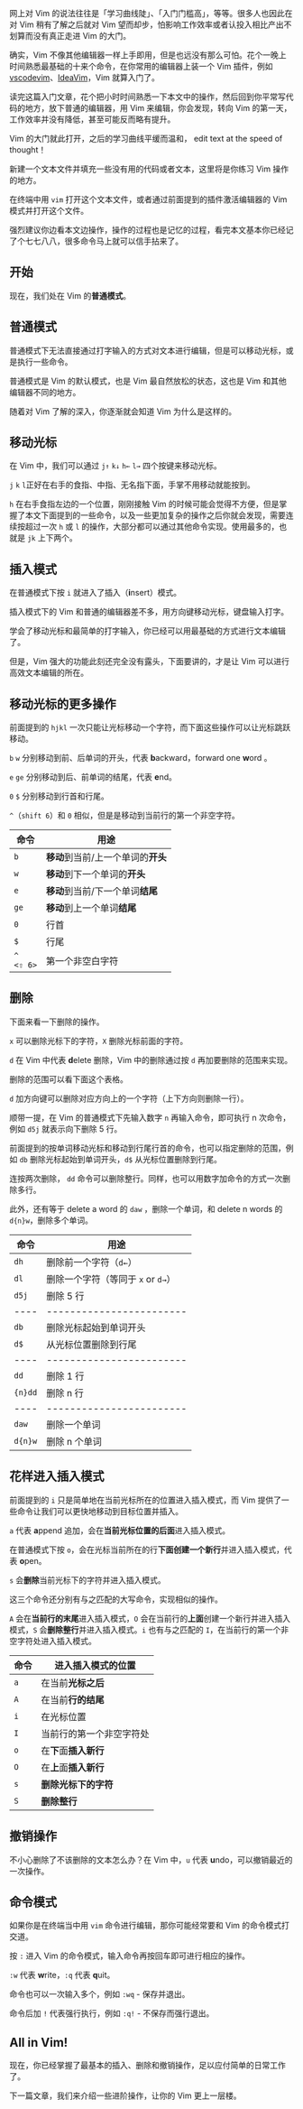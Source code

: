 网上对 Vim 的说法往往是「学习曲线陡」、「入门门槛高」，等等。很多人也因此在对 Vim 稍有了解之后就对 Vim 望而却步，怕影响工作效率或者认投入相比产出不划算而没有真正走进 Vim 的大门。

确实，Vim 不像其他编辑器一样上手即用，但是也远没有那么可怕。花个一晚上时间熟悉最基础的十来个命令，在你常用的编辑器上装一个 Vim 插件，例如 [vscodevim](https://marketplace.visualstudio.com/items?itemName=vscodevim.vim)、[IdeaVim](https://plugins.jetbrains.com/plugin/164-ideavim)，Vim 就算入门了。

读完这篇入门文章，花个把小时时间熟悉一下本文中的操作，然后回到你平常写代码的地方，放下普通的编辑器，用 Vim 来编辑，你会发现，转向 Vim 的第一天，工作效率并没有降低，甚至可能反而略有提升。

Vim 的大门就此打开，之后的学习曲线平缓而温和， edit text at the speed of thought！

新建一个文本文件并填充一些没有用的代码或者文本，这里将是你练习 Vim 操作的地方。

在终端中用 `vim` 打开这个文本文件，或者通过前面提到的插件激活编辑器的 Vim 模式并打开这个文件。

强烈建议你边看本文边操作，操作的过程也是记忆的过程，看完本文基本你已经记了个七七八八，很多命令马上就可以信手拈来了。

## 开始

现在，我们处在 Vim 的**普通模式**。

## 普通模式

普通模式下无法直接通过打字输入的方式对文本进行编辑，但是可以移动光标，或是执行一些命令。

普通模式是 Vim 的默认模式，也是 Vim 最自然放松的状态，这也是 Vim 和其他编辑器不同的地方。

随着对 Vim 了解的深入，你逐渐就会知道 Vim 为什么是这样的。

## 移动光标

在 Vim 中，我们可以通过 `j↑` `k↓` `h←` `l→` 四个按键来移动光标。

`j` `k` `l`正好在右手的食指、中指、无名指下面，手掌不用移动就能按到。

`h` 在右手食指左边的一个位置，刚刚接触 Vim 的时候可能会觉得不方便，但是掌握了本文下面提到的一些命令，以及一些更加复杂的操作之后你就会发现，需要连续按超过一次 `h` 或 `l` 的操作，大部分都可以通过其他命令实现。使用最多的，也就是 `jk` 上下两个。

## 插入模式

在普通模式下按 `i` 就进入了插入（**i**nsert）模式。

插入模式下的 Vim 和普通的编辑器差不多，用方向键移动光标，键盘输入打字。

学会了移动光标和最简单的打字输入，你已经可以用最基础的方式进行文本编辑了。

但是，Vim 强大的功能此刻还完全没有露头，下面要讲的，才是让 Vim 可以进行高效文本编辑的所在。

## 移动光标的更多操作

前面提到的 `hjkl` 一次只能让光标移动一个字符，而下面这些操作可以让光标跳跃移动。

`b` `w` 分别移动到前、后单词的开头，代表 **b**ackward，forward one **w**ord 。

`e` `ge` 分别移动到后、前单词的结尾，代表 **e**nd。

`0` `$` 分别移动到行首和行尾。

`^`（`shift 6`）和 `0` 相似，但是是移动到当前行的第一个非空字符。

| 命令             | 用途                                |
| ---------------- | ----------------------------------- |
| `b`              | **移动**到当前/上一个单词的**开头** |
| `w`              | **移动**到下一个单词的**开头**      |
| `e`              | **移动**到当前/下一个单词**结尾**   |
| `ge`             | **移动**到上一个单词**结尾**        |
| `0`              | 行首                                |
| `$`              | 行尾                                |
| `^`<br />`<⇧ 6>` | 第一个非空白字符                    |

## 删除

下面来看一下删除的操作。

`x` 可以删除光标下的字符，`X` 删除光标前面的字符。

`d` 在 Vim 中代表 **d**elete 删除，Vim 中的删除通过按 `d` 再加要删除的范围来实现。

删除的范围可以看下面这个表格。

`d` 加方向键可以删除对应方向上的一个字符（上下方向则删除一行）。

顺带一提，在 Vim 的普通模式下先输入数字 `n` 再输入命令，即可执行 n 次命令，例如 `d5j` 就表示向下删除 5 行。

前面提到的按单词移动光标和移动到行尾行首的命令，也可以指定删除的范围，例如 `db` 删除光标起始到单词开头，`d$` 从光标位置删除到行尾。

连按两次删除， `dd` 命令可以删除整行。同样，也可以用数字加命令的方式一次删除多行。

此外，还有等于 delete a word 的 `daw` ，删除一个单词，和 delete n words 的 `d{n}w`，删除多个单词。

| 命令    | 用途                               |
| ------- | ---------------------------------- |
| `dh`    | 删除前一个字符（`d←`）             |
| `dl`    | 删除一个字符（等同于 `x` or `d→`） |
| `d5j`   | 删除 5 行                          |
| ----    | ------------------------           |
| `db`    | 删除光标起始到单词开头             |
| `d$`    | 从光标位置删除到行尾               |
| ----    | ------------------------           |
| `dd`    | 删除 1 行                          |
| `{n}dd` | 删除 n 行                          |
| ----    | ------------------------           |
| `daw`   | 删除一个单词                       |
| `d{n}w` | 删除 n 个单词                      |

## 花样进入插入模式

前面提到的 `i` 只是简单地在当前光标所在的位置进入插入模式，而 Vim 提供了一些命令让我们可以更快地移动到目标位置并插入。

`a` 代表 **a**ppend 追加，会在**当前光标位置的后面**进入插入模式。

在普通模式下按 `o`，会在光标当前所在的行**下面创建一个新行**并进入插入模式，代表 **o**pen。

`s` 会**删除**当前光标下的字符并进入插入模式。

这三个命令还分别有与之匹配的大写命令，实现相似的操作。

`A` 会在**当前行的末尾**进入插入模式，`O` 会在当前行的**上面**创建一个新行并进入插入模式，`S` 会**删除整行**并进入插入模式。`i` 也有与之匹配的 `I`，在当前行的第一个非空字符处进入插入模式。

| 命令 | 进入插入模式的位置       |
| ---- | ------------------------ |
| `a`  | 在当前**光标之后**       |
| `A`  | 在当前**行的结尾**       |
| `i`  | 在光标位置               |
| `I`  | 当前行的第一个非空字符处 |
| `o`  | 在**下**面**插入新行**   |
| `O`  | 在**上**面**插入新行**   |
| `s`  | **删除光标下的字符**     |
| `S`  | **删除整行**             |

## 撤销操作

不小心删除了不该删除的文本怎么办？在 Vim 中，`u` 代表 **u**ndo，可以撤销最近的一次操作。

## 命令模式

如果你是在终端当中用 `vim` 命令进行编辑，那你可能经常要和 Vim 的命令模式打交道。

按 `:` 进入 Vim 的命令模式，输入命令再按回车即可进行相应的操作。

`:w` 代表 **w**rite，`:q` 代表 **q**uit。

命令也可以一次输入多个，例如 `:wq` - 保存并退出。

命令后加 `!` 代表强行执行，例如 `:q!` - 不保存而强行退出。

## All in Vim!

现在，你已经掌握了最基本的插入、删除和撤销操作，足以应付简单的日常工作了。

下一篇文章，我们来介绍一些进阶操作，让你的 Vim 更上一层楼。
